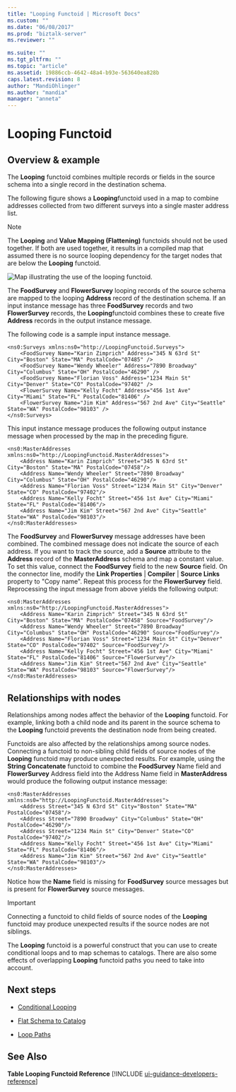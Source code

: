 ```yaml
---
title: "Looping Functoid | Microsoft Docs"
ms.custom: ""
ms.date: "06/08/2017"
ms.prod: "biztalk-server"
ms.reviewer: ""

ms.suite: ""
ms.tgt_pltfrm: ""
ms.topic: "article"
ms.assetid: 19886ccb-4642-48a4-b93e-563640ea828b
caps.latest.revision: 8
author: "MandiOhlinger"
ms.author: "mandia"
manager: "anneta"
---
```

# Looping Functoid

## Overview & example
The **Looping** functoid combines multiple records or fields in the source schema into a single record in the destination schema.  
  
 The following figure shows a **Looping**functoid used in a map to combine addresses collected from two different surveys into a single master address list.  
  
> [!NOTE]
>  The **Looping** and **Value Mapping (Flattening)** functoids should not be used together. If both are used together, it results in a compiled map that assumed there is no source looping dependency for the target nodes that are below the **Looping** functoid.  
  
 ![Map illustrating the use of the looping functoid.](../core/media/loopingfunctoid.gif "loopingfunctoid")  
  
 The **FoodSurvey** and **FlowerSurvey** looping records of the source schema are mapped to the looping **Address** record of the destination schema. If an input instance message has three **FoodSurvey** records and two **FlowerSurvey** records, the **Looping**functoid combines these to create five **Address** records in the output instance message.  
  
 The following code is a sample input instance message.  
  
```  
<ns0:Surveys xmlns:ns0="http://LoopingFunctoid.Surveys">  
    <FoodSurvey Name="Karin Zimprich" Address="345 N 63rd St" City="Boston" State="MA" PostalCode="07485" />  
    <FoodSurvey Name="Wendy Wheeler" Address="7890 Broadway" City="Columbus" State="OH" PostalCode="46290" />  
    <FoodSurvey Name="Florian Voss" Address="1234 Main St" City="Denver" State="CO" PostalCode="97402" />  
    <FlowerSurvey Name="Kelly Focht" Address="456 1st Ave" City="Miami" State="FL" PostalCode="81406" />  
    <FlowerSurvey Name="Jim Kim" Address="567 2nd Ave" City="Seattle" State="WA" PostalCode="98103" />  
</ns0:Surveys>  
```  
  
 This input instance message produces the following output instance message when processed by the map in the preceding figure.  
  
```  
<ns0:MasterAddresses xmlns:ns0="http://LoopingFunctoid.MasterAddresses">  
    <Address Name="Karin Zimprich" Street="345 N 63rd St" City="Boston" State="MA" PostalCode="07458"/>  
    <Address Name="Wendy Wheeler" Street="7890 Broadway" City="Columbus" State="OH" PostalCode="46290"/>  
    <Address Name="Florian Voss" Street="1234 Main St" City="Denver" State="CO" PostalCode="97402"/>  
    <Address Name="Kelly Focht" Street="456 1st Ave" City="Miami" State="FL" PostalCode="81406"/>  
    <Address Name="Jim Kim" Street="567 2nd Ave" City="Seattle" State="WA" PostalCode="98103"/>  
</ns0:MasterAddresses>  
```  
  
 The **FoodSurvey** and **FlowerSurvey** message addresses have been combined. The combined message does not indicate the source of each address. If you want to track the source, add a **Source** attribute to the **Address** record of the **MasterAddress** schema and map a constant value. To set this value, connect the **FoodSurvey** field to the new **Source** field. On the connector line, modify the **Link Properties** &#124; **Compiler** &#124; **Source Links** property to "Copy name". Repeat this process for the **FlowerSurvey** field. Reprocessing the input message from above yields the following output:  
  
```  
<ns0:MasterAddresses xmlns:ns0="http://LoopingFunctoid.MasterAddresses">  
    <Address Name="Karin Zimprich" Street="345 N 63rd St" City="Boston" State="MA" PostalCode="07458" Source="FoodSurvey"/>  
    <Address Name="Wendy Wheeler" Street="7890 Broadway" City="Columbus" State="OH" PostalCode="46290" Source="FoodSurvey"/>  
    <Address Name="Florian Voss" Street="1234 Main St" City="Denver" State="CO" PostalCode="97402" Source="FoodSurvey"/>  
    <Address Name="Kelly Focht" Street="456 1st Ave" City="Miami" State="FL" PostalCode="81406" Source="FlowerSurvey"/>  
    <Address Name="Jim Kim" Street="567 2nd Ave" City="Seattle" State="WA" PostalCode="98103" Source="FlowerSurvey"/>  
</ns0:MasterAddresses>  
```  

## Relationships with nodes

 Relationships among nodes affect the behavior of the **Looping** functoid. For example, linking both a child node and its parent in the source schema to the **Looping** functoid prevents the destination node from being created.  
  
 Functoids are also affected by the relationships among source nodes. Connecting a functoid to non-sibling child fields of source nodes of the **Looping** functoid may produce unexpected results. For example, using the **String Concatenate** functoid to combine the **FoodSurvey** Name field and **FlowerSurvey** Address field into the Address Name field in **MasterAddress** would produce the following output instance message:  
  
```  
<ns0:MasterAddresses xmlns:ns0="http://LoopingFunctoid.MasterAddresses">  
    <Address Street="345 N 63rd St" City="Boston" State="MA" PostalCode="07458"/>  
    <Address Street="7890 Broadway" City="Columbus" State="OH" PostalCode="46290"/>  
    <Address Street="1234 Main St" City="Denver" State="CO" PostalCode="97402"/>  
    <Address Name="Kelly Focht" Street="456 1st Ave" City="Miami" State="FL" PostalCode="81406"/>  
    <Address Name="Jim Kim" Street="567 2nd Ave" City="Seattle" State="WA" PostalCode="98103"/>  
</ns0:MasterAddresses>  
```  
  
 Notice how the **Name** field is missing for **FoodSurvey** source messages but is present for **FlowerSurvey** source messages.  
  
> [!IMPORTANT]
>  Connecting a functoid to child fields of source nodes of the **Looping** functoid may produce unexpected results if the source nodes are not siblings.  
  
 The **Looping** functoid is a powerful construct that you can use to create conditional loops and to map schemas to catalogs. There are also some effects of overlapping **Looping** functoid paths you need to take into account.  
  
## Next steps
  
-   [Conditional Looping](../core/conditional-looping.md)  
  
-   [Flat Schema to Catalog](../core/flat-schema-to-catalog.md)  
  
-   [Loop Paths](../core/loop-paths.md)  
  
## See Also  
 <strong>Table Looping Functoid Reference</strong> [!INCLUDE [ui-guidance-developers-reference](../includes/ui-guidance-developers-reference.md)]